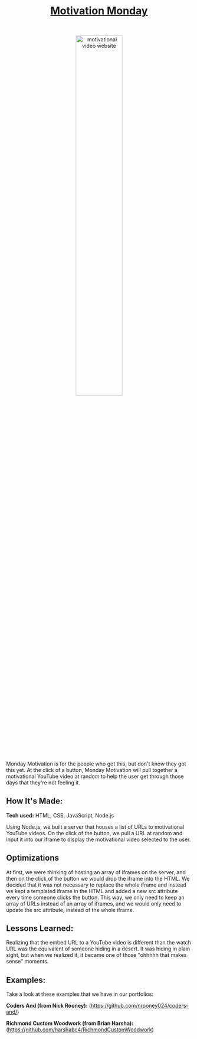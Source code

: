 
<h1 align="center"><a target="_blank" href="https://monday-motivation.herokuapp.com/">Motivation Monday</a></h1>
        <br />
        <a target="_blank" href="https://monday-motivation.herokuapp.com/">
        <p align="center">
            <img src="https://user-images.githubusercontent.com/97787737/171951597-2bf1c9de-a0dc-4175-8265-6d87874f9cba.png" width="50%" alt="motivational video website"/>
        </p>
        </a>

Monday Motivation is for the people who got this, but don't know they got this yet. At the click of a button, Monday Motivation will pull together a motivational YouTube video at random to help the user get through those days that they're not feeling it. 

## How It's Made:

**Tech used:** HTML, CSS, JavaScript, Node.js

Using Node.js, we built a server that houses a list of URLs to motivational YouTube videos. On the click of the button, we pull a URL at random and input it into our iframe to display the motivational video selected to the user.

## Optimizations

At first, we were thinking of hosting an array of iframes on the server, and then on the click of the button we would drop the iframe into the HTML. We decided that it was not necessary to replace the whole iframe and instead we kept a templated iframe in the HTML and added a new src attribute every time someone clicks the button. This way, we only need to keep an array of URLs instead of an array of iframes, and we would only need to update the src attribute, instead of the whole iframe.

## Lessons Learned:

Realizing that the embed URL to a YouTube video is different than the watch URL was the equivalent of someone hiding in a desert. It was hiding in plain sight, but when we realized it, it became one of those "ohhhhh that makes sense" moments.

## Examples:

Take a look at these examples that we have in our portfolios:

**Coders And (from Nick Rooney):** (https://github.com/nrooney024/coders-and/)

**Richmond Custom Woodwork (from Brian Harsha):** (https://github.com/harshabc4/RichmondCustomWoodwork)
